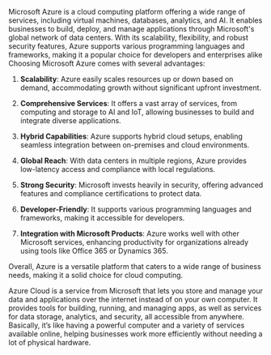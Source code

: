 Microsoft Azure is a cloud computing platform offering a wide range of services, including virtual machines, databases, analytics, and AI. It enables businesses to build, deploy, and manage applications through Microsoft's global network of data centers. With its scalability, flexibility, and robust security features, Azure supports various programming languages and frameworks, making it a popular choice for developers and enterprises alike
Choosing Microsoft Azure comes with several advantages:

1. **Scalability**: Azure easily scales resources up or down based on demand, accommodating growth without significant upfront investment.

2. **Comprehensive Services**: It offers a vast array of services, from computing and storage to AI and IoT, allowing businesses to build and integrate diverse applications.

3. **Hybrid Capabilities**: Azure supports hybrid cloud setups, enabling seamless integration between on-premises and cloud environments.

4. **Global Reach**: With data centers in multiple regions, Azure provides low-latency access and compliance with local regulations.

5. **Strong Security**: Microsoft invests heavily in security, offering advanced features and compliance certifications to protect data.

6. **Developer-Friendly**: It supports various programming languages and frameworks, making it accessible for developers.

7. **Integration with Microsoft Products**: Azure works well with other Microsoft services, enhancing productivity for organizations already using tools like Office 365 or Dynamics 365.

Overall, Azure is a versatile platform that caters to a wide range of business needs, making it a solid choice for cloud computing.

Azure Cloud is a service from Microsoft that lets you store and manage your data and applications over the internet instead of on your own computer. It provides tools for building, running, and managing apps, as well as services for data storage, analytics, and security, all accessible from anywhere. Basically, it’s like having a powerful computer and a variety of services available online, helping businesses work more efficiently without needing a lot of physical hardware.



